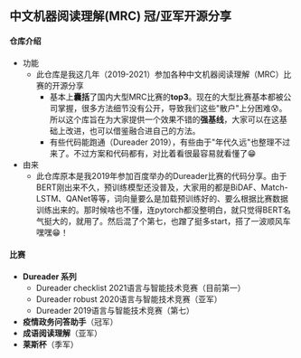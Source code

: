 ## 中文机器阅读理解(MRC) 冠/亚军开源分享

#### 仓库介绍

* 功能
  * 此仓库是我这几年（2019-2021）参加各种中文机器阅读理解（MRC）比赛的开源分享
    * 基本上**囊括**了国内大型MRC比赛的**top3**。现在的大型比赛基本都被公司掌握，很多方法细节没有公开，导致我们这些"散户"上分困难😰。所以这个库旨在为大家提供一个效果不错的**强基线**，大家可以在这基础上改进，也可以借鉴融合进自己的方法。
    * 有些代码能跑通（Dureader 2019），有些由于"年代久远"也整理不过来了。不过方案和代码都有，对比着看很最容易就看懂了😁
* 由来
  * 此仓库原本是我2019年参加百度举办的Dureader比赛的代码分享。由于BERT刚出来不久，预训练模型还没普及，大家用的都是BiDAF、Match-LSTM、QANet等等，词向量要么是加载预训练好的、要么根据比赛数据训练出来的。那时候啥也不懂，连pytorch都没整明白，就只觉得BERT名气挺大的，就用了。然后混了个第七，也蹭了挺多start，搭了一波顺风车 嘿嘿😁！



#### 比赛

* **Dureader 系列**
  * Dureader checklist 2021语言与智能技术竞赛（目前第一）
  * Dureader robust 2020语言与智能技术竞赛（亚军）
  * Dureader 2019语言与智能技术竞赛（第七）
* **疫情政务问答助手**（冠军）
* **成语阅读理解**（亚军）
* **莱斯杯**（季军）







